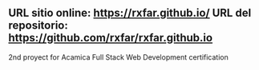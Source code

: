 URL sitio online: https://rxfar.github.io/ 
URL del repositorio: https://github.com/rxfar/rxfar.github.io
-
2nd proyect for Acamica Full Stack Web Development certification 
